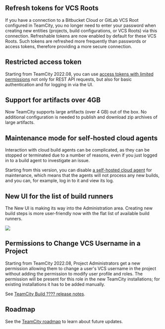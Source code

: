 [//]: # (title: What's New in TeamCity 2022.08)
[//]: # (auxiliary-id: What's New in TeamCity 2022.08;What's New in TeamCity)

## Refresh tokens for VCS Roots 

If you have a connection to a Bitbucket Cloud or GitLab VCS Root configured in TeamCity, you no longer need to enter your password when creating new entities (projects, build configurations, or VCS Roots) via this connection.
Refreshable tokens are now enabled by default for these VCS Roots. Such tokens are refreshed more frequently than passwords or access tokens, therefore providing a more secure connection.

## Restricted access token

Starting from TeamCity 2022.08, you can use [access tokens with limited permissions](configuring-your-user-profile.md#token-scope) not only for REST API requests, but also for basic authentication and for logging in via the UI.

## Support for artifacts over 4GB

Now TeamCity supports large artifacts (over 4 GB) out of the box. No additional configuration is needed to publish and download zip archives of large artifacts.

##  Maintenance mode for self-hosted cloud agents

Interaction with cloud build agents can be complicated, as they can be stopped or terminated due to a number of reasons,
even if you just logged in to a build agent to investigate an issue.

Starting from this version, you can disable [a self-hosted cloud agent](teamcity-cloud-subscription-and-licensing.md#cloud-self-hosted-agents) for maintenance, which means 
that the agents will not process any new builds, and you can, for example, log in to it and view its log.

## New UI for the list of build runners

The New UI is making its way into the Administration area. Creating new build steps is more user-friendly now with the flat list of available build runners.

<img src="flat-list-build-runners.png" />


## Permissions to Change VCS Username in a Project

Starting from TeamCity 2022.08, Project Administrators get a new permission allowing them to change a user's VCS username in the project without adding the permission to modify user profile and roles. 
The permission will be present for this role in the new TeamCity installations; for existing installations it has to be added manually.

See [TeamCity Build ???? release notes](teamcity-release-notes-build-.md).

## Roadmap

See the [TeamCity roadmap](https://www.jetbrains.com/teamcity/roadmap/#teamcity-roadmap) to learn about future updates.